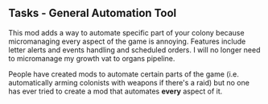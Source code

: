 ﻿## Tasks - General Automation Tool
This mod adds a way to automate specific part of your colony because micromanaging every aspect of the game is annoying. Features include letter alerts and events handling and scheduled orders. I will no longer need to micromanage my growth vat to organs pipeline.

People have created mods to automate certain parts of the game (i.e. automatically arming colonists with weapons if there's a raid) but no one has ever tried to create a mod that automates **every** aspect of it.
